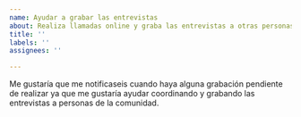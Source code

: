 ```yaml
---
name: Ayudar a grabar las entrevistas
about: Realiza llamadas online y graba las entrevistas a otras personas de la comunidad
title: ''
labels: ''
assignees: ''

---
```


Me gustaría que me notificaseis cuando haya alguna grabación pendiente de realizar ya que me gustaría ayudar coordinando y grabando las entrevistas a personas de la comunidad.

<!--
-->
